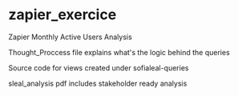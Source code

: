 # zapier_exercice
Zapier Monthly Active Users Analysis

Thought_Proccess file explains what's the logic behind the queries

Source code for views created under sofialeal-queries

sleal_analysis pdf includes stakeholder ready analysis

